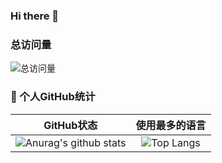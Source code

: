 ### Hi there 👋
### 总访问量
![总访问量](https://komarev.com/ghpvc/?username=Horo-Holo&color=green)
<br>

### 🥳 个人GitHub统计

|                          GitHub状态                          |                        使用最多的语言                        |
| :----------------------------------------------------------: | :----------------------------------------------------------: |
| ![Anurag's github stats](https://github-readme-stats.vercel.app/api?username=Horo-Holr&show_icons=true&theme=synthwave) | ![Top Langs](https://github-readme-stats.vercel.app/api/top-langs/?username=Horo-Holr&&hide=tsql) |
